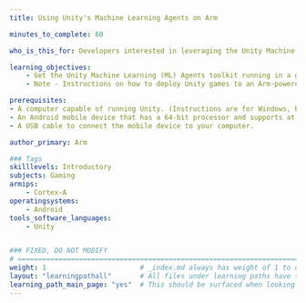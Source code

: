 ```yaml
---
title: Using Unity's Machine Learning Agents on Arm

minutes_to_complete: 60

who_is_this_for: Developers interested in leveraging the Unity Machine Learning Agents toolkit on Arm devices.

learning_objectives:
    - Get the Unity Machine Learning (ML) Agents toolkit running in a game that is deployable to Arm-powered Android devices.
    - Note - Instructions on how to deploy Unity games to an Arm-powered Android device and how to profile them are included in separate Learning Paths.

prerequisites:
- A computer capable of running Unity. (Instructions are for Windows, but could be adapted to other platforms.)
- An Android mobile device that has a 64-bit processor and supports at least Android 8.
- A USB cable to connect the mobile device to your computer.

author_primary: Arm

### Tags
skilllevels: Introductory
subjects: Gaming
armips:
    - Cortex-A
operatingsystems:
    - Android
tools_software_languages:
    - Unity


### FIXED, DO NOT MODIFY
# ================================================================================
weight: 1                       # _index.md always has weight of 1 to order correctly
layout: "learningpathall"       # All files under learning paths have this same wrapper
learning_path_main_page: "yes"  # This should be surfaced when looking for related content. Only set for _index.md of learning path content.
---
```

